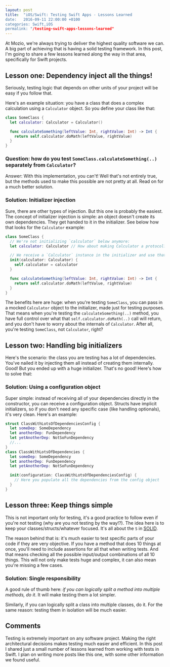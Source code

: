 ```yaml
---
layout: post
title:  "iOS/Swift: Testing Swift Apps - Lessons Learned
date:   2016-09-11 22:00:00 +0100
categories: Swift,iOS
permalink: "/testing-swift-apps-lessons-learned"
---
```

At Mozio, we're always trying to deliver the highest quality software we can. A big part of achieving that is having a solid testing framework.
In this post, I'm going to share a few lessons learned along the way in that area, specifically for Swift projects.

## Lesson one: Dependency inject all the things!
Seriously, testing logic that depends on other units of your project will be easy if you follow that.

Here's an example situation:
you have a class that does a complex calculation using a `Calculator` object. So you define your class like that:
```swift
class SomeClass {
  let calculator: Calculator = Calculator()

  func calculateSomething(leftValue: Int, rightValue: Int) -> Int {
    return self.calculator.doMath(leftValue, rightValue)
  }
}
```
### Question: how do you test `SomeClass.calculateSomething(..)` separately from `Calculator`?
Answer: With this implementation, you can't! Well that's not entirely true, but the methods used to make this possible are not pretty at all. Read on for a much better solution.

### Solution: Initializer injection
Sure, there are other types of injection. But this one is probably the easiest. The concept of initializer injection is simple: an object doesn't create its own dependencies. They get handed to it in the initializer. See below how that looks for the `Calculator` example:

```swift
class SomeClass {
  // We're not initializing `calculator` below anymore:
  let calculator: Calculator // How about making Calculator a protocol? Even cleaner!

  // We receive a `Calculator` instance in the initializer and use that to do the calculations:
  init(calculator: Calculator) {
    self.calculator = calculator
  }

  func calculateSomething(leftValue: Int, rightValue: Int) -> Int {
    return self.calculator.doMath(leftValue, rightValue)
  }
}
```
The benefits here are huge: when you're testing `SomeClass`, you can pass in a mocked `Calculator` object to the initializer, made just for testing purposes. That means when you're testing the `calculateSomething(..)` method, you have full control over what that `self.calculator.doMath(..)` call will return, and you don't have to worry about the internals of `Calculator`. After all, you're testing `SomeClass`, not `Calculator`, right?

## Lesson two: Handling big initializers
Here's the scenario: the class you are testing has a lot of dependencies. You've nailed it by injecting them all instead of creating them internally. Good! But you ended up with a huge initializer. That's no good! Here's how to solve that:

### Solution: Using a configuration object
Super simple: instead of receiving all of your dependencies directly in the constructor, you can receive a configuration object. Structs have implicit initializers, so if you don't need any specific case (like handling optionals), it's very clean. Here's an example:
```swift
struct ClassWithLotsOfDependenciesConfig {
  let someDep: SomeDependency
  let anotherDep: FunDependency
  let yetAnotherDep: NotSoFunDependency
  //...
}
class ClassWithLotsOfDependencies {
  let someDep: SomeDependency
  let anotherDep: FunDependency
  let yetAnotherDep: NotSoFunDependency

  init(configuration: ClassWithLotsOfDependenciesConfig) {
    // Here you populate all the dependencies from the config object
  }
}
```

## Lesson three: Keep things simple
This is not important only for testing, it's a good practice to follow even if you're not testing (why are you not testing by the way!?). The idea here is to keep your classes/structs/whatever focused. It's all about the `S` in <a href="https://en.wikipedia.org/wiki/SOLID_(object-oriented_design)">SOLID</a>.

The reason behind that is: it's much easier to test specific parts of your code if they are very objective. If you have a method that does 10 things at once, you'll need to include assertions for all that when writing tests. And that means checking all the possible input/output combinations of all 10 things. This will not only make tests huge and complex, it can also mean you're missing a few cases.

### Solution: Single responsibility
A good rule of thumb here: _if you can logically split a method into multiple methods, do it_. It will make testing them a lot simpler.

Similarly, if you can logically split a class into multiple classes, do it. For the same reason: testing them in isolation will be much easier.

## Comments
Testing is extremely important on any software project. Making the right architectural decisions makes testing much easier and efficient. In this post I shared just a small number of lessons learned from working with tests in Swift. I plan on writing more posts like this one, with some other information we found useful.
